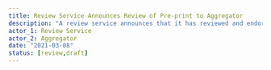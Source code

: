 ```yaml
---
title: Review Service Announces Review of Pre-print to Aggregator
description: "A review service announces that it has reviewed and endorsed a pre-print to a 'downstream' aggregation service."
actor_1: Review Service
actor_2: Aggregator
date: "2021-03-08"
status: [review,draft]
---
```


